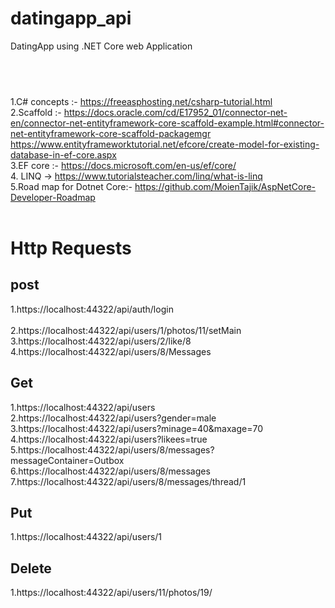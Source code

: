 # datingapp_api
DatingApp using .NET Core web Application
## <br/>
1.C# concepts :- https://freeasphosting.net/csharp-tutorial.html<br/>
2.Scaffold :- https://docs.oracle.com/cd/E17952_01/connector-net-en/connector-net-entityframework-core-scaffold-example.html#connector-net-entityframework-core-scaffold-packagemgr<br/>
https://www.entityframeworktutorial.net/efcore/create-model-for-existing-database-in-ef-core.aspx<br/>
3.EF core :-  https://docs.microsoft.com/en-us/ef/core/<br/>
4. LINQ -> https://www.tutorialsteacher.com/linq/what-is-linq <br/>
5.Road map for Dotnet Core:- https://github.com/MoienTajik/AspNetCore-Developer-Roadmap<br/><br/>

# Http Requests
## post
1.https://localhost:44322/api/auth/login<br/><br/>
2.https://localhost:44322/api/users/1/photos/11/setMain<br/>
3.https://localhost:44322/api/users/2/like/8<br/>
4.https://localhost:44322/api/users/8/Messages<br/>
## Get
1.https://localhost:44322/api/users<br/>
2.https://localhost:44322/api/users?gender=male<br/>
3.https://localhost:44322/api/users?minage=40&maxage=70<br/>
4.https://localhost:44322/api/users?likees=true<br/>
5.https://localhost:44322/api/users/8/messages?messageContainer=Outbox<br/>
6.https://localhost:44322/api/users/8/messages<br/>
7.https://localhost:44322/api/users/8/messages/thread/1<br/>
## Put
1.https://localhost:44322/api/users/1<br/>
## Delete
1.https://localhost:44322/api/users/11/photos/19/<br/>

